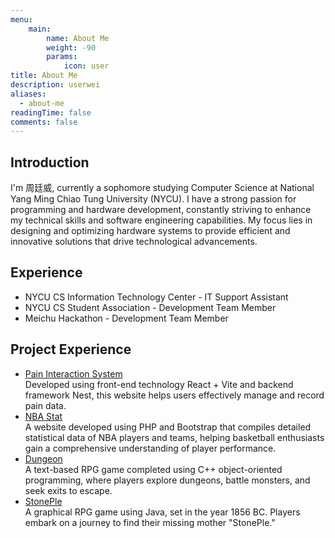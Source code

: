 ```yaml
---
menu:
    main: 
        name: About Me
        weight: -90
        params:
            icon: user
title: About Me
description: userwei
aliases:
  - about-me
readingTime: false
comments: false
---
```

## Introduction
I'm 周廷威, currently a sophomore studying Computer Science at National Yang Ming Chiao Tung University (NYCU). I have a strong passion for programming and hardware development, constantly striving to enhance my technical skills and software engineering capabilities. My focus lies in designing and optimizing hardware systems to provide efficient and innovative solutions that drive technological advancements.

## Experience
* NYCU CS Information Technology Center - IT Support Assistant
* NYCU CS Student Association - Development Team Member
* Meichu Hackathon - Development Team Member

## Project Experience
* [Pain Interaction System](https://github.com/chou-ting-wei/NYCU_Service-Learning-Nanao)  
  Developed using front-end technology React + Vite and backend framework Nest, this website helps users effectively manage and record pain data.
* [NBA Stat](https://github.com/chou-ting-wei/NYCU_DBMS-Final-Project)  
  A website developed using PHP and Bootstrap that compiles detailed statistical data of NBA players and teams, helping basketball enthusiasts gain a comprehensive understanding of player performance.
* [Dungeon](https://github.com/chou-ting-wei/NYCU_OOP-Dungeon)  
  A text-based RPG game completed using C++ object-oriented programming, where players explore dungeons, battle monsters, and seek exits to escape.
* [StonePle](https://github.com/chou-ting-wei/NEHS_StonePle)  
  A graphical RPG game using Java, set in the year 1856 BC. Players embark on a journey to find their missing mother "StonePle."
